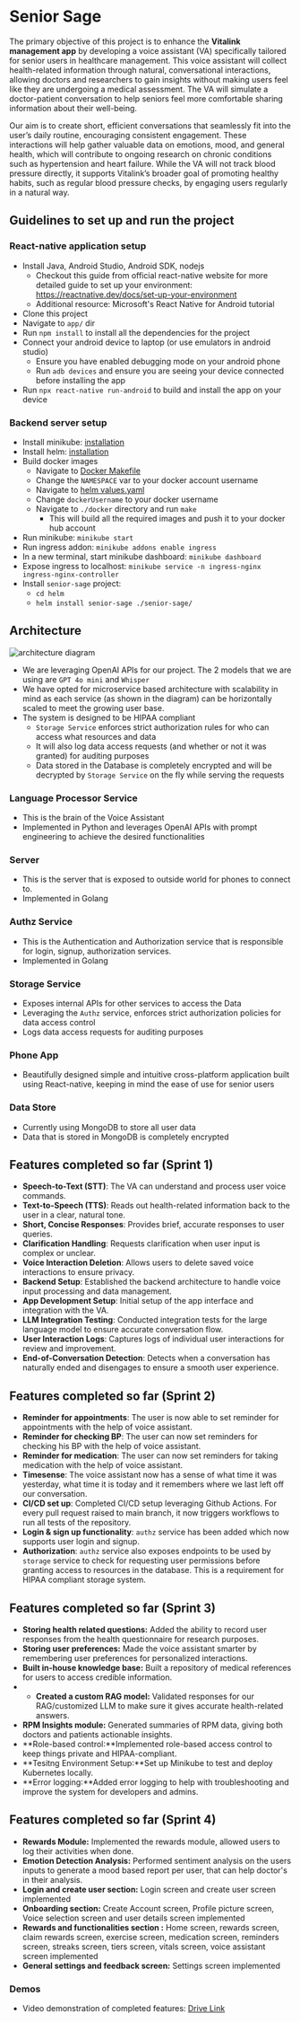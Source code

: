 # Senior Sage

The primary objective of this project is to enhance the **Vitalink management app** by developing a voice assistant (VA) specifically tailored for senior users in healthcare management. This voice assistant will collect health-related information through natural, conversational interactions, allowing doctors and researchers to gain insights without making users feel like they are undergoing a medical assessment. The VA will simulate a doctor-patient conversation to help seniors feel more comfortable sharing information about their well-being.

Our aim is to create short, efficient conversations that seamlessly fit into the user’s daily routine, encouraging consistent engagement. These interactions will help gather valuable data on emotions, mood, and general health, which will contribute to ongoing research on chronic conditions such as hypertension and heart failure. While the VA will not track blood pressure directly, it supports Vitalink’s broader goal of promoting healthy habits, such as regular blood pressure checks, by engaging users regularly in a natural way.

## Guidelines to set up and run the project

### React-native application setup
- Install Java, Android Studio, Android SDK, nodejs
    - Checkout this guide from official react-native website for more detailed guide to set up your environment: https://reactnative.dev/docs/set-up-your-environment
    - Additional resource: Microsoft's React Native for Android tutorial
- Clone this project
- Navigate to `app/` dir
- Run `npm install` to install all the dependencies for the project
- Connect your android device to laptop (or use emulators in android studio)
    - Ensure you have enabled debugging mode on your android phone
    - Run `adb devices` and ensure you are seeing your device connected before installing the app
- Run `npx react-native run-android` to build and install the app on your device

### Backend server setup
- Install minikube: [installation](https://minikube.sigs.k8s.io/docs/start/?arch=%2Fwindows%2Fx86-64%2Fstable%2F.exe+download)
- Install helm: [installation](https://helm.sh/docs/intro/install/)
- Build docker images
  - Navigate to [Docker Makefile](./docker/Makefile)
  - Change the `NAMESPACE` var to your docker account username
  - Navigate to [helm values.yaml](./helm/senior-sage/values.yaml)
  - Change `dockerUsername` to your docker username
  - Navigate to `./docker` directory and run `make`
    - This will build all the required images and push it to your docker hub account
- Run minikube: `minikube start`
- Run ingress addon: `minikube addons enable ingress`
- In a new terminal, start minikube dashboard: `minikube dashboard`
- Expose ingress to localhost: `minikube service -n ingress-nginx ingress-nginx-controller`
- Install `senior-sage` project:
  - `cd helm`
  - `helm install senior-sage ./senior-sage/`

## Architecture
![architecture diagram](./Architecture-diagram.png)

- We are leveraging OpenAI APIs for our project. The 2 models that we are using are `GPT 4o mini` and `Whisper`
- We have opted for microservice based architecture with scalability in mind as each service (as shown in the diagram) can be horizontally scaled to meet the growing user base.
- The system is designed to be HIPAA compliant
  - `Storage Service` enforces strict authorization rules for who can access what resources and data 
  - It will also log data access requests (and whether or not it was granted) for auditing purposes
  - Data stored in the Database is completely encrypted and will be decrypted by `Storage Service` on the fly while serving the requests

### Language Processor Service
- This is the brain of the Voice Assistant
- Implemented in Python and leverages OpenAI APIs with prompt engineering to achieve the desired functionalities

### Server
- This is the server that is exposed to outside world for phones to connect to.
- Implemented in Golang

### Authz Service
- This is the Authentication and Authorization service that is responsible for login, signup, authorization services.
- Implemented in Golang

### Storage Service
- Exposes internal APIs for other services to access the Data
- Leveraging the `Authz` service, enforces strict authorization policies for data access control
- Logs data access requests for auditing purposes

### Phone App
- Beautifully designed simple and intuitive cross-platform application built using React-native, keeping in mind the ease of use for senior users

### Data Store
- Currently using MongoDB to store all user data
- Data that is stored in MongoDB is completely encrypted


## Features completed so far (Sprint 1)

- **Speech-to-Text (STT)**: The VA can understand and process user voice commands.
- **Text-to-Speech (TTS)**: Reads out health-related information back to the user in a clear, natural tone.
- **Short, Concise Responses**: Provides brief, accurate responses to user queries.
- **Clarification Handling**: Requests clarification when user input is complex or unclear.
- **Voice Interaction Deletion**: Allows users to delete saved voice interactions to ensure privacy.
- **Backend Setup**: Established the backend architecture to handle voice input processing and data management.
- **App Development Setup**: Initial setup of the app interface and integration with the VA.
- **LLM Integration Testing**: Conducted integration tests for the large language model to ensure accurate conversation flow.
- **User Interaction Logs**: Captures logs of individual user interactions for review and improvement.
- **End-of-Conversation Detection**: Detects when a conversation has naturally ended and disengages to ensure a smooth user experience.

## Features completed so far (Sprint 2)

- **Reminder for appointments**: The user is now able to set reminder for appointments with the help of voice assistant.
- **Reminder for checking BP**: The user can now set reminders for checking his BP with the help of voice assistant.
- **Reminder for medication**: The user can now set reminders for taking medication with the help of voice assistant.
- **Timesense**: The voice assistant now has a sense of what time it was yesterday, what time it is today and it remembers where we last left off our conversation.
- **CI/CD set up**: Completed CI/CD setup leveraging Github Actions. For every pull request raised to main branch, it now triggers workflows to run all tests of the repository.
- **Login & sign up functionality**: `authz` service has been added which now supports user login and signup.
- **Authorization**:  `authz` service also exposes endpoints to be used by `storage` service to check for requesting user permissions before granting access to resources in the database. This is a requirement for HIPAA compliant storage system.

## Features completed so far (Sprint 3)

- **Storing health related questions:** Added the ability to record user responses from the health questionnaire for research purposes.
- **Storing user preferences:** Made the voice assistant smarter by remembering user preferences for personalized interactions.
- **Built in-house knowledge base:** Built a repository of medical references for users to access credible information.
- - **Created a custom RAG model:** Validated responses for our RAG/customized LLM to make sure it gives accurate health-related answers.
- **RPM Insights module:** Generated summaries of RPM data, giving both doctors and patients actionable insights.
- **Role-based control:**Implemented role-based access control to keep things private and HIPAA-compliant.
- **Tesitng Environment Setup:**Set up Minikube to test and deploy Kubernetes locally.
- **Error logging:**Added error logging to help with troubleshooting and improve the system for developers and admins.

## Features completed so far (Sprint 4)

- **Rewards Module:** Implemented the rewards module, allowed users to log their activities when done.
- **Emotion Detection Analysis:** Performed sentiment analysis on the users inputs to generate a mood based report per user, that can help doctor's in their analysis.
- **Login and create user section:** Login screen and create user screen implemented
- **Onboarding section:** Create Account screen, Profile picture screen, Voice selection screen and user details screen implemented
- **Rewards and functionalities section :** Home screen, rewards screen, claim rewards screen, exercise screen, medication screen, reminders screen, streaks screen, tiers screen, vitals screen, voice assistant screen implemented
- **General settings and feedback screen:** Settings screen implemented


### Demos

- Video demonstration of completed features: [Drive Link](https://drive.google.com/file/d/1ehv0SEtEmiVb6_0UlOOfCOUTCsOCESpG/view?usp=sharing)
